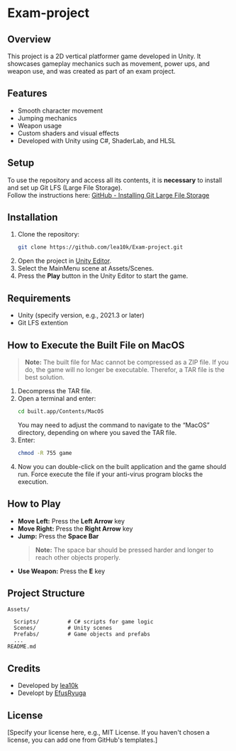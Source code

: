 # Exam-project

## Overview

This project is a 2D vertical platformer game developed in Unity. It showcases gameplay mechanics such as movement, power ups, and weapon use, and was created as part of an exam project.

## Features

- Smooth character movement
- Jumping mechanics
- Weapon usage
- Custom shaders and visual effects
- Developed with Unity using C#, ShaderLab, and HLSL

## Setup

To use the repository and access all its contents, it is **necessary** to install and set up Git LFS (Large File Storage).  
Follow the instructions here: [GitHub - Installing Git Large File Storage](https://docs.github.com/en/repositories/working-with-files/managing-large-files/installing-git-large-file-storage)

## Installation

1. Clone the repository:
    ```bash
    git clone https://github.com/lea10k/Exam-project.git
    ```
2. Open the project in [Unity Editor](https://unity.com/).
3. Select the MainMenu scene at Assets/Scenes.
4. Press the **Play** button in the Unity Editor to start the game.

## Requirements

- Unity (specify version, e.g., 2021.3 or later)
- Git LFS extention

## How to Execute the Built File on MacOS

> **Note:** The built file for Mac cannot be compressed as a ZIP file. If you do, the game will no longer be executable. Therefor, a TAR file is the best solution. 

1. Decompress the TAR file.
2. Open a terminal and enter:
    ```bash
    cd built.app/Contents/MacOS
    ```
    You may need to adjust the command to navigate to the “MacOS” directory, depending on where you saved the TAR file.
3. Enter:
    ```bash
    chmod -R 755 game
    ```
4. Now you can double-click on the built application and the game should run. Force execute the file if your anti-virus program blocks the execution.

## How to Play
- **Move Left:** Press the **Left Arrow** key
- **Move Right:** Press the **Right Arrow** key
- **Jump:** Press the **Space Bar**
  > **Note:** The space bar should be pressed harder and longer to reach other objects properly. 
- **Use Weapon:** Press the **E** key

## Project Structure

```
Assets/
   
  Scripts/         # C# scripts for game logic
  Scenes/          # Unity scenes
  Prefabs/         # Game objects and prefabs
  ...
README.md
```

## Credits

- Developed by [lea10k](https://github.com/lea10k)
- Developt by [EfusRyuga](https://github.com/EfusRyuga)

## License

[Specify your license here, e.g., MIT License. If you haven't chosen a license, you can add one from GitHub's templates.]
